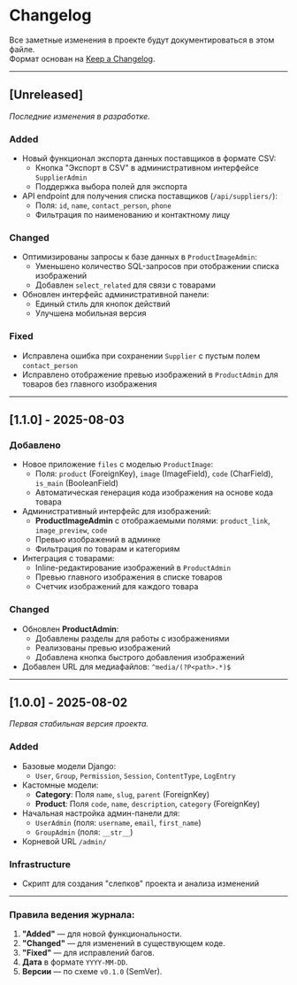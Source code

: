 # Changelog

Все заметные изменения в проекте будут документироваться в этом файле.  
Формат основан на [Keep a Changelog](https://keepachangelog.com/ru/1.0.0/).

---

## [Unreleased]  
*Последние изменения в разработке.*

### Added  
- Новый функционал экспорта данных поставщиков в формате CSV:
  - Кнопка "Экспорт в CSV" в административном интерфейсе `SupplierAdmin`
  - Поддержка выбора полей для экспорта
- API endpoint для получения списка поставщиков (`/api/suppliers/`):
  - Поля: `id`, `name`, `contact_person`, `phone`
  - Фильтрация по наименованию и контактному лицу

### Changed  
- Оптимизированы запросы к базе данных в `ProductImageAdmin`:
  - Уменьшено количество SQL-запросов при отображении списка изображений
  - Добавлен `select_related` для связи с товарами
- Обновлен интерфейс административной панели:
  - Единый стиль для кнопок действий
  - Улучшена мобильная версия

### Fixed  
- Исправлена ошибка при сохранении `Supplier` с пустым полем `contact_person`
- Исправлено отображение превью изображений в `ProductAdmin` для товаров без главного изображения

---

## [1.1.0] - 2025-08-03  
### Добавлено
- Новое приложение `files` с моделью `ProductImage`:
  - Поля: `product` (ForeignKey), `image` (ImageField), `code` (CharField), `is_main` (BooleanField)
  - Автоматическая генерация кода изображения на основе кода товара
- Административный интерфейс для изображений:
  - **ProductImageAdmin** с отображаемыми полями: `product_link`, `image_preview`, `code`
  - Превью изображений в админке
  - Фильтрация по товарам и категориям
- Интеграция с товарами:
  - Inline-редактирование изображений в `ProductAdmin`
  - Превью главного изображения в списке товаров
  - Счетчик изображений для каждого товара

### Changed  
- Обновлен **ProductAdmin**:
  - Добавлены разделы для работы с изображениями
  - Реализованы превью изображений
  - Добавлена кнопка быстрого добавления изображений
- Добавлен URL для медиафайлов: `^media/(?P<path>.*)$`

---

## [1.0.0] - 2025-08-02  
*Первая стабильная версия проекта.*

### Added  
- Базовые модели Django:  
  - `User`, `Group`, `Permission`, `Session`, `ContentType`, `LogEntry`  
- Кастомные модели:  
  - **Category**: Поля `name`, `slug`, `parent` (ForeignKey)  
  - **Product**: Поля `code`, `name`, `description`, `category` (ForeignKey)  
- Начальная настройка админ-панели для:  
  - `UserAdmin` (поля: `username`, `email`, `first_name`)  
  - `GroupAdmin` (поля: `__str__`)  
- Корневой URL `/admin/`  

### Infrastructure  
- Скрипт для создания "слепков" проекта и анализа изменений  

---

### Правила ведения журнала:  
1. **"Added"** — для новой функциональности.  
2. **"Changed"** — для изменений в существующем коде.  
3. **"Fixed"** — для исправлений багов.  
4. **Дата** в формате `YYYY-MM-DD`.  
5. **Версии** — по схеме `v0.1.0` (SemVer).